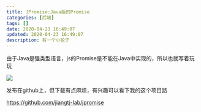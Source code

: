 ```yaml
---
title: JPromise:Java版的Promise
categories: [后端]
tags: []
date: 2020-04-23 16:49:07
updated: 2020-04-23 16:49:07
description: 有一个小轮子
---
```


由于Java是强类型语言，js的Promise是不能在Java中实现的，所以也就写着玩玩

![](https://jiangtj-lab.github.io/pic-repo/img-apricot/20200423165107.png)

发布在github上，但下载有点麻烦，有兴趣可以看下我的这个项目路

https://github.com/jiangtj-lab/jpromise
